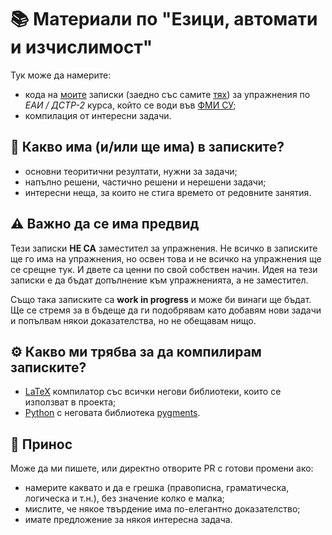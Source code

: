 # :books: Материали по "Езици, автомати и изчислимост"

Тук може да намерите:

- кода на [моите](https://github.com/toduko) записки (заедно със самите [тях](https://raw.githubusercontent.com/toduko/languages-automata-and-computability/master/notes.pdf)) за упражнения по _ЕАИ / ДСТР-2_ курса, който се води във [ФМИ СУ](https://fmi.uni-sofia.bg/);
- компилация от интересни задачи.

## :thought_balloon: Какво има (и/или ще има) в записките?

- основни теоритични резултати, нужни за задачи;
- напълно решени, частично решени и нерешени задачи;
- интересни неща, за които не стига времето от редовните занятия.

## :warning: Важно да се има предвид

Тези записки **НЕ СА** заместител за упражнения.
Не всичко в записките ще го има на упражнения, но освен това и не всичко на упражнения ще се срещне тук.
И двете са ценни по свой собствен начин.
Идея на тези записки е да бъдат допълнение към упражненията, а не заместител.

Също така записките са **work in progress** и може би винаги ще бъдат.
Ще се стремя за в бъдеще да ги подобрявам като добавям нови задачи и попълвам някои доказателства, но не обещавам нищо.

## :gear: Какво ми трябва за да компилирам записките?

- [LaTeX](https://www.latex-project.org/) компилатор със всички негови библиотеки, които се използват в проекта;
- [Python](https://www.python.org/) с неговата библиотека [pygments](https://pygments.org/).

## :gift: Принос

Може да ми пишете, или директно отворите PR с готови промени ако:

- намерите каквато и да е грешка (правописна, граматическа, логическа и т.н.), без значение колко е малка;
- мислите, че някое твърдение има по-елегантно доказателство;
- имате предложение за някоя интересна задача.
